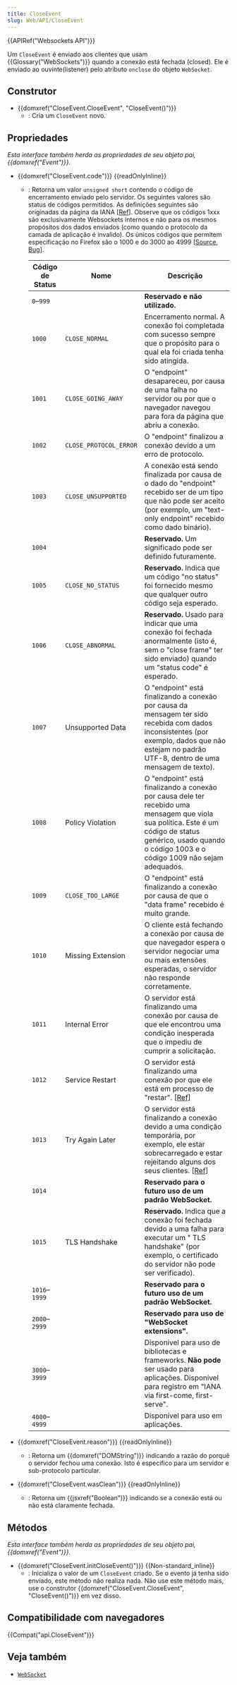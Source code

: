```yaml
---
title: CloseEvent
slug: Web/API/CloseEvent
---
```


{{APIRef("Websockets API")}}

Um `CloseEvent` é enviado aos clientes que usam {{Glossary("WebSockets")}} quando a conexão está fechada (closed). Ele é enviado ao ouvinte(listener) pelo atributo `onclose` do objeto `WebSocket`.

## Construtor

- {{domxref("CloseEvent.CloseEvent", "CloseEvent()")}}
  - : Cria um `CloseEvent` novo.

## Propriedades

_Esta interface também herda as propriedades de seu objeto pai, {{domxref("Event")}}._

- {{domxref("CloseEvent.code")}} {{readOnlyInline}}

  - : Retorna um valor `unsigned short` contendo o código de encerramento enviado pelo servidor. Os seguintes valores são status de códigos permitidos. As definições seguintes são originadas da página da IANA \[[Ref](https://www.iana.org/assignments/websocket/websocket.xml#close-code-number)]. Observe que os códigos 1xxx são exclusivamente Websockets internos e não para os mesmos propósitos dos dados enviados (como quando o protocolo da camada de aplicação é invalido). Os únicos códigos que permitem especificação no Firefox são o 1000 e do 3000 ao 4999 \[[Source](https://searchfox.org/mozilla-central/rev/bf81d741ff5dd11bb364ef21306da599032fd479/dom/websocket/WebSocket.cpp#2533), [Bug](https://bugzilla.mozilla.org/show_bug.cgi?id=1467107)].

    | Código de Status | Nome                   | Descrição                                                                                                                                                                                                                             |
    | ---------------- | ---------------------- | ------------------------------------------------------------------------------------------------------------------------------------------------------------------------------------------------------------------------------------- |
    | `0`–`999`        |                        | **Reservado e não utilizado.**                                                                                                                                                                                                        |
    | `1000`           | `CLOSE_NORMAL`         | Encerramento normal. A conexão foi completada com sucesso sempre que o propósito para o qual ela foi criada tenha sido atingida.                                                                                                      |
    | `1001`           | `CLOSE_GOING_AWAY`     | O "endpoint" desapareceu, por causa de uma falha no servidor ou por que o navegador navegou para fora da página que abriu a conexão.                                                                                                  |
    | `1002`           | `CLOSE_PROTOCOL_ERROR` | O "endpoint" finalizou a conexão devido a um erro de protocolo.                                                                                                                                                                       |
    | `1003`           | `CLOSE_UNSUPPORTED`    | A conexão está sendo finalizada por causa de o dado do "endpoint" recebido ser de um tipo que não pode ser aceito (por exemplo, um "text-only endpoint" recebido como dado binário).                                                  |
    | `1004`           |                        | **Reservado.** Um significado pode ser definido futuramente.                                                                                                                                                                          |
    | `1005`           | `CLOSE_NO_STATUS`      | **Reservado.** Indica que um código "no status" foi fornecido mesmo que qualquer outro código seja esperado.                                                                                                                          |
    | `1006`           | `CLOSE_ABNORMAL`       | **Reservado.** Usado para indicar que uma conexão foi fechada anormalmente (isto é, sem o "close frame" ter sido enviado) quando um "status code" é esperado.                                                                         |
    | `1007`           | Unsupported Data       | O "endpoint" está finalizando a conexão por causa da mensagem ter sido recebida com dados inconsistentes (por exemplo, dados que não estejam no padrão UTF-8, dentro de uma mensagem de texto).                                       |
    | `1008`           | Policy Violation       | O "endpoint" está finalizando a conexão por causa dele ter recebido uma mensagem que viola sua política. Este é um código de status genérico, usado quando o código 1003 e o código 1009 não sejam adequados.                         |
    | `1009`           | `CLOSE_TOO_LARGE`      | O "endpoint" está finalizando a conexão por causa de que o "data frame" recebido é muito grande.                                                                                                                                      |
    | `1010`           | Missing Extension      | O cliente está fechando a conexão por causa de que navegador espera o servidor negociar uma ou mais extensões esperadas, o servidor não responde corretamente.                                                                        |
    | `1011`           | Internal Error         | O servidor está finalizando uma conexão por causa de que ele encontrou uma condição inesperada que o impediu de cumprir a solicitação.                                                                                                |
    | `1012`           | Service Restart        | O servidor está finalizando uma conexão por que ele está em processo de "restar". \[[Ref](https://www.ietf.org/mail-archive/web/hybi/current/msg09670.html)]                                                                          |
    | `1013`           | Try Again Later        | O servidor está finalizando a conexão devido a uma condição temporária, por exemplo, ele estar sobrecarregado e estar rejeitando alguns dos seus clientes. \[[Ref](https://www.ietf.org/mail-archive/web/hybi/current/msg09670.html)] |
    | `1014`           |                        | **Reservado para o futuro uso de um padrão WebSocket.**                                                                                                                                                                               |
    | `1015`           | TLS Handshake          | **Reservado.** Indica que a conexão foi fechada devido a uma falha para executar um " TLS handshake" (por exemplo, o certificado do servidor não pode ser verificado).                                                                |
    | `1016`–`1999`    |                        | **Reservado para o futuro uso de um padrão WebSocket.**                                                                                                                                                                               |
    | `2000`–`2999`    |                        | **Reservado para uso de "WebSocket extensions".**                                                                                                                                                                                     |
    | `3000`–`3999`    |                        | Disponível para uso de bibliotecas e frameworks. **Não pode** ser usado para aplicações. Disponível para registro em "IANA via first-come, first-serve".                                                                              |
    | `4000`–`4999`    |                        | Disponível para uso em aplicações.                                                                                                                                                                                                    |

- {{domxref("CloseEvent.reason")}} {{readOnlyInline}}
  - : Retorna um {{domxref("DOMString")}} indicando a razão do porquê o servidor fechou uma conexão. Isto é especifico para um servidor e sub-protocolo particular.
- {{domxref("CloseEvent.wasClean")}} {{readOnlyInline}}
  - : Retorna um {{jsxref("Boolean")}} indicando se a conexão está ou não está claramente fechada.

## Métodos

_Esta interface também herda as propriedades de seu objeto pai,_ _{{domxref("Event")}}._

- {{domxref("CloseEvent.initCloseEvent()")}} {{Non-standard_inline}}
  - : Inicializa o valor de um `CloseEvent` criado. Se o evento já tenha sido enviado, este método não realiza nada. Não use este método mais, use o construtor {{domxref("CloseEvent.CloseEvent", "CloseEvent()")}} em vez disso.

## Compatibilidade com navegadores

{{Compat("api.CloseEvent")}}

## Veja também

- [`WebSocket`](/pt-BR/docs/Web/API/WebSocket)
